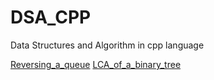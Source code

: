 # DSA_CPP
Data Structures and Algorithm in cpp language


[Reversing_a_queue](Reversing_a_queue.cpp)
[LCA_of_a_binary_tree](LCA_of_Binary_Tree.cpp)
